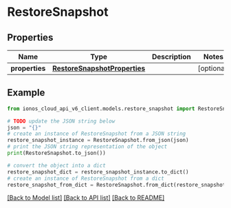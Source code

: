 # RestoreSnapshot


## Properties

Name | Type | Description | Notes
------------ | ------------- | ------------- | -------------
**properties** | [**RestoreSnapshotProperties**](RestoreSnapshotProperties.md) |  | [optional] 

## Example

```python
from ionos_cloud_api_v6_client.models.restore_snapshot import RestoreSnapshot

# TODO update the JSON string below
json = "{}"
# create an instance of RestoreSnapshot from a JSON string
restore_snapshot_instance = RestoreSnapshot.from_json(json)
# print the JSON string representation of the object
print(RestoreSnapshot.to_json())

# convert the object into a dict
restore_snapshot_dict = restore_snapshot_instance.to_dict()
# create an instance of RestoreSnapshot from a dict
restore_snapshot_from_dict = RestoreSnapshot.from_dict(restore_snapshot_dict)
```
[[Back to Model list]](../README.md#documentation-for-models) [[Back to API list]](../README.md#documentation-for-api-endpoints) [[Back to README]](../README.md)


